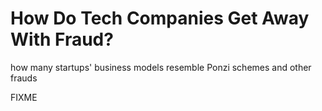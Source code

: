 # How Do Tech Companies Get Away With Fraud?

<p class="subtitle">how many startups' business models resemble Ponzi schemes and other frauds</p>

FIXME
